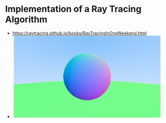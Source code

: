 # Implementation of a Ray Tracing Algorithm
- https://raytracing.github.io/books/RayTracingInOneWeekend.html 
- ![Gradient sphere on top of a green sphere](https://raw.githubusercontent.com/Farooq-azam-khan/ray-tracing/main/data/sphere%20with%20grad.png)
